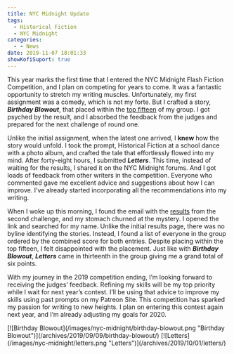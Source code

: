 ```yaml
---
title: NYC Midnight Update
tags:
  - Historical Fiction
  - NYC Midnight
categories:
  - - News
date: 2019-11-07 18:01:33
showKofiSuport: true
---
```


This year marks the first time that I entered the NYC Midnight Flash Fiction Competition, and I plan on competing for years to come. It was a fantastic opportunity to stretch my writing muscles. Unfortunately, my first assignment was a comedy, which is not my forte. But I crafted a story, ***Birthday Blowout***, that placed within the [top fifteen](http://www.nycmidnight.com/Competitions/FFC/1stRound2019_Ch1results.htm) of my group. I got psyched by the result, and I absorbed the feedback from the judges and prepared for the next challenge of round one.
 
Unlike the initial assignment, when the latest one arrived, I **knew** how the story would unfold. I took the prompt, Historical Fiction at a school dance with a photo album, and crafted the tale that effortlessly flowed into my mind.<!-- more --> After forty-eight hours, I submitted ***Letters***. This time, instead of waiting for the results, I shared it on the NYC Midnight forums. And I got loads of feedback from other writers in the competition. Everyone who commented gave me excellent advice and suggestions about how I can improve. I’ve already started incorporating all the recommendations into my writing.
 
When I woke up this morning, I found the email with the [results](http://www.nycmidnight.com/Competitions/FFC/1stRound2019_Ch2results.htm) from the second challenge, and my stomach churned at the mystery. I opened the link and searched for my name. Unlike the initial results page, there was no byline identifying the stories. Instead, I found a list of everyone in the group ordered by the combined score for both entries. Despite placing within the top fifteen, I felt disappointed with the placement. Just like with ***Birthday Blowout***, ***Letters*** came in thirteenth in the group giving me a grand total of six points.
 
With my journey in the 2019 competition ending, I’m looking forward to receiving the judges’ feedback. Refining my skills will be my top priority while I wait for next year’s contest. I’ll be using that advice to improve my skills using past prompts on my Patreon Site. This competition has sparked my passion for writing to new heights. I plan on entering this contest again next year, and I’m already adjusting my goals for 2020.

<div class="center">[![Birthday Blowout](/images/nyc-midnight/birthday-blowout.png "Birthday Blowout")](/archives/2019/09/09/birthday-blowout/) [![Letters](/images/nyc-midnight/letters.png "Letters")](/archives/2019/10/01/letters/)</div>